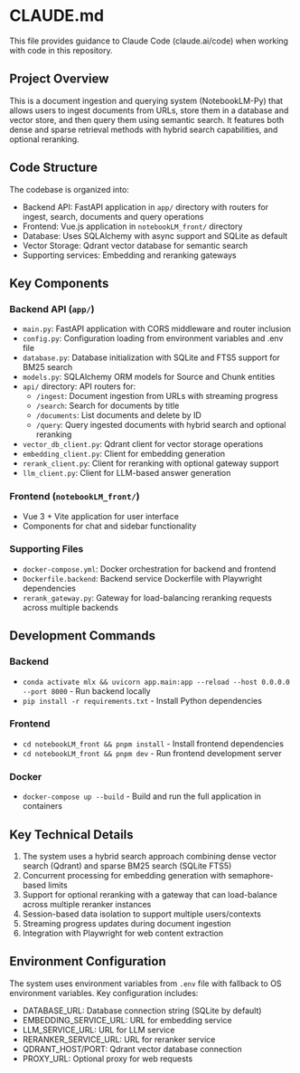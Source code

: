 # CLAUDE.md

This file provides guidance to Claude Code (claude.ai/code) when working with code in this repository.

## Project Overview

This is a document ingestion and querying system (NotebookLM-Py) that allows users to ingest documents from URLs, store them in a database and vector store, and then query them using semantic search. It features both dense and sparse retrieval methods with hybrid search capabilities, and optional reranking.

## Code Structure

The codebase is organized into:
- Backend API: FastAPI application in `app/` directory with routers for ingest, search, documents and query operations
- Frontend: Vue.js application in `notebookLM_front/` directory 
- Database: Uses SQLAlchemy with async support and SQLite as default
- Vector Storage: Qdrant vector database for semantic search
- Supporting services: Embedding and reranking gateways

## Key Components

### Backend API (`app/`)
- `main.py`: FastAPI application with CORS middleware and router inclusion
- `config.py`: Configuration loading from environment variables and .env file
- `database.py`: Database initialization with SQLite and FTS5 support for BM25 search
- `models.py`: SQLAlchemy ORM models for Source and Chunk entities
- `api/` directory: API routers for:
  - `/ingest`: Document ingestion from URLs with streaming progress
  - `/search`: Search for documents by title
  - `/documents`: List documents and delete by ID
  - `/query`: Query ingested documents with hybrid search and optional reranking
- `vector_db_client.py`: Qdrant client for vector storage operations
- `embedding_client.py`: Client for embedding generation
- `rerank_client.py`: Client for reranking with optional gateway support
- `llm_client.py`: Client for LLM-based answer generation

### Frontend (`notebookLM_front/`)
- Vue 3 + Vite application for user interface
- Components for chat and sidebar functionality

### Supporting Files
- `docker-compose.yml`: Docker orchestration for backend and frontend
- `Dockerfile.backend`: Backend service Dockerfile with Playwright dependencies
- `rerank_gateway.py`: Gateway for load-balancing reranking requests across multiple backends

## Development Commands

### Backend
- `conda activate mlx && uvicorn app.main:app --reload --host 0.0.0.0 --port 8000` - Run backend locally
- `pip install -r requirements.txt` - Install Python dependencies

### Frontend
- `cd notebookLM_front && pnpm install` - Install frontend dependencies
- `cd notebookLM_front && pnpm dev` - Run frontend development server

### Docker
- `docker-compose up --build` - Build and run the full application in containers

## Key Technical Details

1. The system uses a hybrid search approach combining dense vector search (Qdrant) and sparse BM25 search (SQLite FTS5)
2. Concurrent processing for embedding generation with semaphore-based limits
3. Support for optional reranking with a gateway that can load-balance across multiple reranker instances
4. Session-based data isolation to support multiple users/contexts
5. Streaming progress updates during document ingestion
6. Integration with Playwright for web content extraction

## Environment Configuration

The system uses environment variables from `.env` file with fallback to OS environment variables. Key configuration includes:
- DATABASE_URL: Database connection string (SQLite by default)
- EMBEDDING_SERVICE_URL: URL for embedding service
- LLM_SERVICE_URL: URL for LLM service
- RERANKER_SERVICE_URL: URL for reranker service
- QDRANT_HOST/PORT: Qdrant vector database connection
- PROXY_URL: Optional proxy for web requests